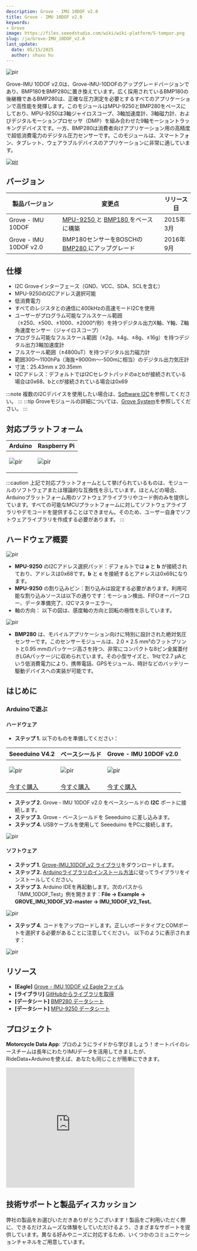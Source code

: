 ```yaml
---
description: Grove - IMU 10DOF v2.0
title: Grove - IMU 10DOF v2.0
keywords:
- Grove
image: https://files.seeedstudio.com/wiki/wiki-platform/S-tempor.png
slug: /ja/Grove-IMU_10DOF_v2.0
last_update:
  date: 05/15/2025
  author: shuxu hu
---
```



<p style={{textAlign: 'center'}}><img src="https://files.seeedstudio.com/wiki/Grove-IMU_10DOF_v2.0/img/Grove-imu-10dof-v2.0.jpg" alt="pir" width={600} height="auto" /></p>

Grove-IMU 10DOF v2.0は、Grove-IMU-10DOFのアップグレードバージョンであり、BMP180をBMP280に置き換えています。広く採用されているBMP180の後継機であるBMP280は、正確な圧力測定を必要とするすべてのアプリケーションで高性能を発揮します。このモジュールはMPU-9250とBMP280をベースにしており、MPU-9250は3軸ジャイロスコープ、3軸加速度計、3軸磁力計、およびデジタルモーションプロセッサ（DMP）を組み合わせた9軸モーショントラッキングデバイスです。一方、BMP280は消費者向けアプリケーション用の高精度で超低消費電力のデジタル圧力センサーです。このモジュールは、スマートフォン、タブレット、ウェアラブルデバイスのアプリケーションに非常に適しています。

[<p><img src="https://files.seeedstudio.com/wiki/common/Get_One_Now_Banner.png" alt="pir" width={600} height="auto" /></p>](https://www.seeedstudio.com/Grove-IMU-10DOF-v2.0-p-2691.html)

## バージョン

|  製品バージョン         | 変更点                                                                                                                                                                                                                                      | リリース日     |
|------------------------|----------------------------------------------------------------------------------------------------------------------------------------------------------------------------------------------------------------------------------------------|----------------|
| Grove - IMU 10DOF      | [MPU-9250 ](https://files.seeedstudio.com/wiki/Grove-IMU_10DOF/res/MPU-9250A_Product_Specification.pdf ) と [BMP180 ](https://files.seeedstudio.com/wiki/Grove-IMU_10DOF/res/BMP180.pdf ) をベースに構築 | 2015年3月      |
| Grove - IMU 10DOF v2.0 | BMP180センサーをBOSCHの [BMP280 ](https://files.seeedstudio.com/wiki/Grove-Barometer_Sensor-BMP280/res/Grove-Barometer_Sensor-BMP280-BMP280-DS001-12_Datasheet.pdf ) にアップグレード                                         | 2016年9月      |

## 仕様

-   I2C Groveインターフェース（GND、VCC、SDA、SCLを含む）
-   MPU-9250のI2Cアドレス選択可能
-   低消費電力
-   すべてのレジスタとの通信に400kHzの高速モードI2Cを使用
-   ユーザーがプログラム可能なフルスケール範囲（±250、±500、±1000、±2000°/秒）を持つデジタル出力X軸、Y軸、Z軸角速度センサー（ジャイロスコープ）
-   プログラム可能なフルスケール範囲（±2g、±4g、±8g、±16g）を持つデジタル出力3軸加速度計
-   フルスケール範囲（±4800uT）を持つデジタル出力磁力計
-   範囲300〜1100hPa（海抜+9000m〜-500mに相当）のデジタル出力気圧計
-   寸法：25.43mm x 20.35mm
-   I2Cアドレス：デフォルトではI2Cセレクトパッドのaとbが接続されている場合は0x68、bとcが接続されている場合は0x69

:::note
    複数のI2Cデバイスを使用したい場合は、[Software I2C](https://wiki.seeedstudio.com/ja/Arduino_Software_I2C_user_guide/)を参照してください。
:::
:::tip
    Groveモジュールの詳細については、[Grove System](https://wiki.seeedstudio.com/ja/Grove_System/)を参照してください。
:::

## 対応プラットフォーム

|Arduino|Raspberry Pi|
|---|---|
|<p><img src="https://files.seeedstudio.com/wiki/wiki_english/docs/images/arduino_logo.jpg" alt="pir" width={200} height="auto" /></p>|<p><img src="https://files.seeedstudio.com/wiki/wiki_english/docs/images/raspberry_pi_logo_n.jpg" alt="pir" width={200} height="auto" /></p>|

:::caution
    上記で対応プラットフォームとして挙げられているものは、モジュールのソフトウェアまたは理論的な互換性を示しています。ほとんどの場合、Arduinoプラットフォーム用のソフトウェアライブラリやコード例のみを提供しています。すべての可能なMCUプラットフォームに対してソフトウェアライブラリやデモコードを提供することはできません。そのため、ユーザー自身でソフトウェアライブラリを作成する必要があります。
:::

## ハードウェア概要

<p style={{textAlign: 'center'}}><img src="https://files.seeedstudio.com/wiki/Grove-IMU_10DOF_v2.0/img/dimensions.jpg" alt="pir" width={600} height="auto" /></p>

-  **MPU-9250** のI2Cアドレス選択パッド：デフォルトでは **a** と **b** が接続されており、アドレスは0x68です。**b** と **c** を接続するとアドレスは0x69になります。
-  **MPU-9250** の割り込みピン：割り込みは設定する必要があります。利用可能な割り込みソースは以下の通りです：モーション検出、FIFOオーバーフロー、データ準備完了、I2Cマスターエラー。
- 軸の方向：
以下の図は、感度軸の方向と回転の極性を示しています。
<p style={{textAlign: 'center'}}><img src="https://files.seeedstudio.com/wiki/Grove-IMU_10DOF/img/Imu-10dof-dir-axes.png" alt="pir" width={600} height="auto" /></p>

- **BMP280** は、モバイルアプリケーション向けに特別に設計された絶対気圧センサーです。このセンサーモジュールは、2.0 × 2.5 mm²のフットプリントと0.95 mmのパッケージ高さを持つ、非常にコンパクトな8ピン金属蓋付きLGAパッケージに収められています。その小型サイズと、1Hzで2.7 μAという低消費電力により、携帯電話、GPSモジュール、時計などのバッテリー駆動デバイスへの実装が可能です。

## はじめに

### Arduinoで遊ぶ

#### ハードウェア

- **ステップ 1.** 以下のものを準備してください：

| Seeeduino V4.2 | ベースシールド | Grove - IMU 10DOF v2.0 |
|----------------|----------------|-------------------------|
|<p><img src="https://files.seeedstudio.com/wiki/wiki_english/docs/images/seeeduino_v4.2.jpg" alt="pir" width={600} height="auto" /></p>|<p><img src="https://files.seeedstudio.com/wiki/wiki_english/docs/images/base_shield.jpg" alt="pir" width={600} height="auto" /></p>|<p><img src="https://files.seeedstudio.com/wiki/Grove-IMU_10DOF_v2.0/img/Grove-imu-10dof-v2.0_s.jpg" alt="pir" width={600} height="auto" /></p>|
|[今すぐ購入](https://www.seeedstudio.com/Seeeduino-V4.2-p-2517.html)|[今すぐ購入](https://www.seeedstudio.com/Base-Shield-V2-p-1378.html)|[今すぐ購入](https://www.seeedstudio.com/Grove-IMU-10DOF-v2.0-p-2691.html)|

- **ステップ 2.** Grove - IMU 10DOF v2.0 をベースシールドの **I2C** ポートに接続します。
- **ステップ 3.** Grove - ベースシールドを Seeeduino に差し込みます。
- **ステップ 4.** USBケーブルを使用して Seeeduino をPCに接続します。

<!--link-->
<!-- ![with_ardu](https://files.seeedstudio.com/wiki/Grove-IMU_10DOF_v2.0/img/with_ardu.jpg) -->
<p style={{textAlign: 'center'}}><img src="https://files.seeedstudio.com/wiki/Grove-IMU_10DOF_v2.0/img/with_ardu.jpg" alt="pir" width={600} height="auto" /></p>

#### ソフトウェア

- **ステップ 1.** [Grove-IMU_10DOF_v2 ライブラリ](https://github.com/Seeed-Studio/Grove_IMU_10DOF_v2.0/archive/master.zip)をダウンロードします。
- **ステップ 2.** [Arduinoライブラリのインストール方法](https://wiki.seeedstudio.com/ja/How_to_install_Arduino_Library/)に従ってライブラリをインストールしてください。
- **ステップ 3.** Arduino IDEを再起動します。次のパスから「IMM_10DOF_Test」例を開きます：**File -> Example -> GROVE_IMU_10DOF_V2-master -> IMU_10DOF_V2_Test**。

<!-- ![](https://files.seeedstudio.com/wiki/Grove-IMU_10DOF_v2.0/img/library%20example.jpg) -->
<p style={{textAlign: 'center'}}><img src="https://files.seeedstudio.com/wiki/Grove-IMU_10DOF_v2.0/img/library%20example.jpg" alt="pir" width={600} height="auto" /></p>

- **ステップ 4.** コードをアップロードします。正しいボードタイプとCOMポートを選択する必要があることに注意してください。
以下のように表示されます：

<!-- ![](https://files.seeedstudio.com/wiki/Grove-IMU_10DOF_v2.0/img/ardu_result.jpg) -->
<p style={{textAlign: 'center'}}><img src="https://files.seeedstudio.com/wiki/Grove-IMU_10DOF_v2.0/img/ardu_result.jpg" alt="pir" width={600} height="auto" /></p>

<div className="altium-ecad-viewer" data-project-src="https://files.seeedstudio.com/wiki/Grove-IMU_10DOF_v2.0/res/Grove%20-%20IMU%2010DOF%20v2.0.zip" style={{borderRadius: '0px 0px 4px 4px', height: 500, borderStyle: 'solid', borderWidth: 1, borderColor: 'rgb(241, 241, 241)', overflow: 'hidden', maxWidth: 1280, maxHeight: 700, boxSizing: 'border-box'}}>
</div>

## リソース

- **[Eagle]** [Grove - IMU 10DOF v2 Eagleファイル](https://files.seeedstudio.com/wiki/Grove-IMU_10DOF_v2.0/res/Grove%20-%20IMU%2010DOF%20v2.0.zip)
- **[ライブラリ]** [GitHubからライブラリを取得](https://github.com/Seeed-Studio/Grove_IMU_10DOF_v2.0/archive/master.zip)
- **[データシート]** [BMP280 データシート](https://files.seeedstudio.com/wiki/Grove-IMU_10DOF_v2.0/res/BMP280-Datasheet.pdf)
- **[データシート]** [MPU-9250 データシート](https://files.seeedstudio.com/wiki/Grove-IMU_10DOF/res/MPU-9250A_Product_Specification.pdf)

<!-- このMarkdownファイルは https://www.seeedstudio.com/wiki/Grove_-_IMU_10DOF から作成されました -->

## プロジェクト

**Motorcycle Data App**: プロのようにライドから学びましょう！オートバイのレースチームは長年にわたりIMUデータを活用してきましたが、RideData+Arduinoを使えば、あなたも同じことが簡単にできます。

<iframe frameborder='0' height='327.5' scrolling='no' src='https://www.hackster.io/RideData/motorcycle-data-app-11698f/embed' width='350'></iframe>

## 技術サポートと製品ディスカッション

弊社の製品をお選びいただきありがとうございます！製品をご利用いただく際に、できるだけスムーズな体験をしていただけるよう、さまざまなサポートを提供しています。異なる好みやニーズに対応するため、いくつかのコミュニケーションチャネルをご用意しています。

<div class="button_tech_support_container">
<a href="https://forum.seeedstudio.com/" class="button_forum"></a> 
<a href="https://www.seeedstudio.com/contacts" class="button_email"></a>
</div>

<div class="button_tech_support_container">
<a href="https://discord.gg/eWkprNDMU7" class="button_discord"></a> 
<a href="https://github.com/Seeed-Studio/wiki-documents/discussions/69" class="button_discussion"></a>
</div>
